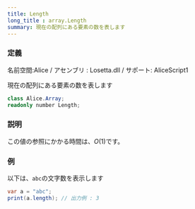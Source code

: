 ```yaml
---
title: Length
long_title : array.Length
summary: 現在の配列にある要素の数を表します
---
```

### 定義
名前空間:Alice / アセンブリ : Losetta.dll / サポート: AliceScript1

現在の配列にある要素の数を表します

```cs title="AliceScript"
class Alice.Array;
readonly number Length;
```

### 説明
この値の参照にかかる時間は、$O(1)$です。

### 例
以下は、`abc`の文字数を表示します

```cs title="AliceScript"
var a = "abc";
print(a.length); // 出力例 : 3
```

